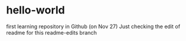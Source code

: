 # hello-world
first learning repository in Github (on Nov 27)
Just checking the edit of readme for this readme-edits branch
